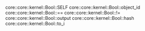 core::core::kernel::Bool::SELF
core::core::kernel::Bool::object_id
core::core::kernel::Bool::==
core::core::kernel::Bool::!=
core::core::kernel::Bool::output
core::core::kernel::Bool::hash
core::core::kernel::Bool::to_i
